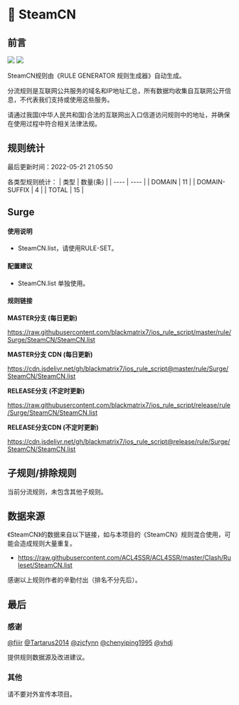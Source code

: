# 🧸 SteamCN

## 前言

![](https://shields.io/badge/-移除重复规则-ff69b4) ![](https://shields.io/badge/-IP--CIDR(6)合并-blueviolet) 

SteamCN规则由《RULE GENERATOR 规则生成器》自动生成。

分流规则是互联网公共服务的域名和IP地址汇总，所有数据均收集自互联网公开信息，不代表我们支持或使用这些服务。

请通过我国(中华人民共和国)合法的互联网出入口信道访问规则中的地址，并确保在使用过程中符合相关法律法规。

## 规则统计

最后更新时间：2022-05-21 21:05:50

各类型规则统计：
| 类型 | 数量(条)  | 
| ---- | ----  |
| DOMAIN | 11  | 
| DOMAIN-SUFFIX | 4  | 
| TOTAL | 15  | 


## Surge 

#### 使用说明
- SteamCN.list，请使用RULE-SET。

#### 配置建议
- SteamCN.list 单独使用。

#### 规则链接
**MASTER分支 (每日更新)**

https://raw.githubusercontent.com/blackmatrix7/ios_rule_script/master/rule/Surge/SteamCN/SteamCN.list

**MASTER分支 CDN (每日更新)**

https://cdn.jsdelivr.net/gh/blackmatrix7/ios_rule_script@master/rule/Surge/SteamCN/SteamCN.list

**RELEASE分支 (不定时更新)**

https://raw.githubusercontent.com/blackmatrix7/ios_rule_script/release/rule/Surge/SteamCN/SteamCN.list

**RELEASE分支CDN (不定时更新)**

https://cdn.jsdelivr.net/gh/blackmatrix7/ios_rule_script@release/rule/Surge/SteamCN/SteamCN.list

## 子规则/排除规则


当前分流规则，未包含其他子规则。

## 数据来源

《SteamCN》的数据来自以下链接，如与本项目的《SteamCN》规则混合使用，可能会造成规则大量重复。

- https://raw.githubusercontent.com/ACL4SSR/ACL4SSR/master/Clash/Ruleset/SteamCN.list


感谢以上规则作者的辛勤付出（排名不分先后）。

## 最后

### 感谢

[@fiiir](https://github.com/fiiir) [@Tartarus2014](https://github.com/Tartarus2014) [@zjcfynn](https://github.com/zjcfynn) [@chenyiping1995](https://github.com/chenyiping1995) [@vhdj](https://github.com/vhdj)

提供规则数据源及改进建议。

### 其他

请不要对外宣传本项目。